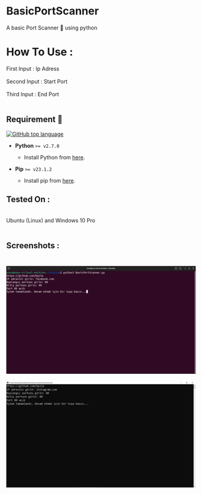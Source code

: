 # BasicPortScanner
A basic Port Scanner :mag_right: using python <br>
# How To Use :
First Input : Ip Adress <br> <br>
Second Input : Start Port <br> <br>
Third Input : End Port <br> <br>

## Requirement :rotating_light:

 [![GitHub top language](https://img.shields.io/github/languages/top/vinitshahdeo/PortScanner?logo=python&logoColor=white)](https://www.python.org/)

- **Python** `>= v2.7.0`
    - Install Python from [here](https://www.python.org/).
    
- **Pip** `>= v23.1.2`
    - Install pip from [here](https://pip.pypa.io/en/stable/installing/).

## Tested On : 
<br> Ubuntu (Linux) and Windows 10 Pro  <br> <br> 
## Screenshots : <br> <br>
<img src="linux.png"> <br> <br> <img src="Windows.png">
